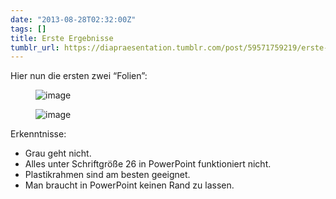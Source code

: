 ```yaml
---
date: "2013-08-28T02:32:00Z"
tags: []
title: Erste Ergebnisse
tumblr_url: https://diapraesentation.tumblr.com/post/59571759219/erste-ergebnisse
---
```

Hier nun die ersten zwei “Folien”:

<figure class="tmblr-full" data-orig-height="373" data-orig-width="500"><img alt="image" src="https://64.media.tumblr.com/df06985d429dcae4dec218dd43f4e4fb/967a8a8f4660ce00-9d/s540x810/ee4e6557daa3a52a986eafbbd86812fd058ecfbb.jpg" data-orig-height="373" data-orig-width="500"></figure>

<figure class="tmblr-full" data-orig-height="373" data-orig-width="500"><img alt="image" src="https://64.media.tumblr.com/8eef8db552c022102e4f22a86f545ed9/967a8a8f4660ce00-ea/s540x810/54402df61b28d8e97c53433c6328da3c3c5b6a17.jpg" data-orig-height="373" data-orig-width="500"></figure>

Erkenntnisse:

- Grau geht nicht.
- Alles unter Schriftgröße 26 in PowerPoint funktioniert nicht.
- Plastikrahmen sind am besten geeignet.
- Man braucht in PowerPoint keinen Rand zu lassen.
